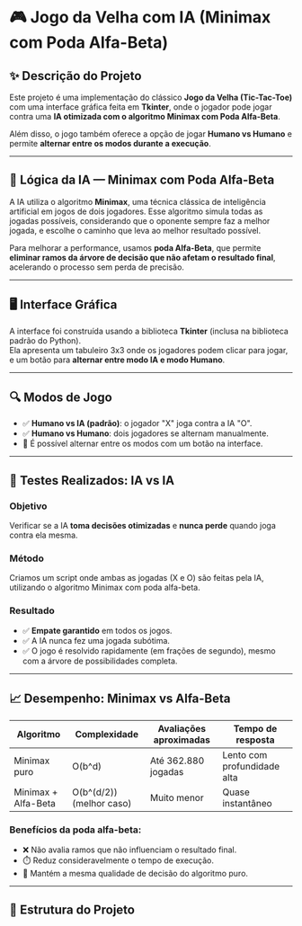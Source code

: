 # 🎮 Jogo da Velha com IA (Minimax com Poda Alfa-Beta)

## ✨ Descrição do Projeto

Este projeto é uma implementação do clássico **Jogo da Velha (Tic-Tac-Toe)** com uma interface gráfica feita em **Tkinter**, onde o jogador pode jogar contra uma **IA otimizada com o algoritmo Minimax com Poda Alfa-Beta**.

Além disso, o jogo também oferece a opção de jogar **Humano vs Humano** e permite **alternar entre os modos durante a execução**.

---

## 🧠 Lógica da IA — Minimax com Poda Alfa-Beta

A IA utiliza o algoritmo **Minimax**, uma técnica clássica de inteligência artificial em jogos de dois jogadores. Esse algoritmo simula todas as jogadas possíveis, considerando que o oponente sempre faz a melhor jogada, e escolhe o caminho que leva ao melhor resultado possível.

Para melhorar a performance, usamos **poda Alfa-Beta**, que permite **eliminar ramos da árvore de decisão que não afetam o resultado final**, acelerando o processo sem perda de precisão.

---

## 🖥️ Interface Gráfica

A interface foi construída usando a biblioteca **Tkinter** (inclusa na biblioteca padrão do Python).  
Ela apresenta um tabuleiro 3x3 onde os jogadores podem clicar para jogar, e um botão para **alternar entre modo IA e modo Humano**.

---

## 🔍 Modos de Jogo

- ✅ **Humano vs IA (padrão)**: o jogador "X" joga contra a IA "O".
- ✅ **Humano vs Humano**: dois jogadores se alternam manualmente.
- 🔄 É possível alternar entre os modos com um botão na interface.

---

## 🧪 Testes Realizados: IA vs IA

### Objetivo
Verificar se a IA **toma decisões otimizadas** e **nunca perde** quando joga contra ela mesma.

### Método
Criamos um script onde ambas as jogadas (X e O) são feitas pela IA, utilizando o algoritmo Minimax com poda alfa-beta.

### Resultado
- ✅ **Empate garantido** em todos os jogos.
- ✅ A IA nunca fez uma jogada subótima.
- ✅ O jogo é resolvido rapidamente (em frações de segundo), mesmo com a árvore de possibilidades completa.

---

## 📈 Desempenho: Minimax vs Alfa-Beta

| Algoritmo         | Complexidade        | Avaliações aproximadas | Tempo de resposta |
|-------------------|---------------------|-------------------------|-------------------|
| Minimax puro      | O(b^d)              | Até 362.880 jogadas     | Lento com profundidade alta |
| Minimax + Alfa-Beta | O(b^(d/2)) (melhor caso) | Muito menor              | Quase instantâneo |

### Benefícios da poda alfa-beta:
- ❌ Não avalia ramos que não influenciam o resultado final.
- ⏱️ Reduz consideravelmente o tempo de execução.
- 🧠 Mantém a mesma qualidade de decisão do algoritmo puro.

---

## 📂 Estrutura do Projeto